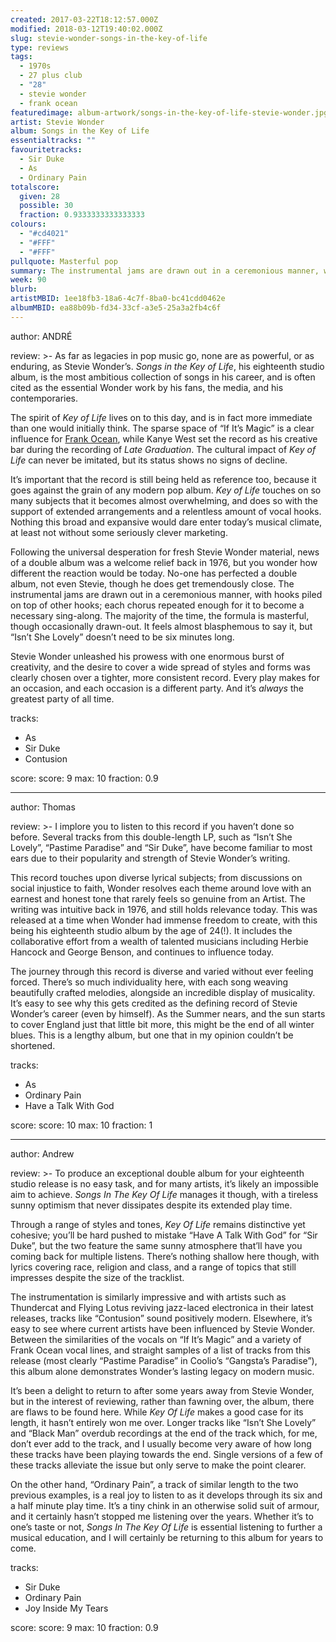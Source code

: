 ```yaml
---
created: 2017-03-22T18:12:57.000Z
modified: 2018-03-12T19:40:02.000Z
slug: stevie-wonder-songs-in-the-key-of-life
type: reviews
tags:
  - 1970s
  - 27 plus club
  - "28"
  - stevie wonder
  - frank ocean
featuredimage: album-artwork/songs-in-the-key-of-life-stevie-wonder.jpg
artist: Stevie Wonder
album: Songs in the Key of Life
essentialtracks: ""
favouritetracks:
  - Sir Duke
  - As
  - Ordinary Pain
totalscore:
  given: 28
  possible: 30
  fraction: 0.9333333333333333
colours:
  - "#cd4021"
  - "#FFF"
  - "#FFF"
pullquote: Masterful pop
summary: The instrumental jams are drawn out in a ceremonious manner, with hooks piled on top of other hooks; each chorus repeated enough for it to become a necessary sing-along. The majority of the time, the formula is masterful.
week: 90
blurb:
artistMBID: 1ee18fb3-18a6-4c7f-8ba0-bc41cdd0462e
albumMBID: ea88b09b-fd34-33cf-a3e5-25a3a2fb4c6f
---
```

author: ANDRÉ

review: >-
  As far as legacies in pop music go, none are as powerful, or as enduring, as Stevie Wonder’s. *Songs in the Key of Life*, his eighteenth studio album, is the most ambitious collection of songs in his career, and is often cited as the essential Wonder work by his fans, the media, and his contemporaries. 
  
  The spirit of *Key of Life* lives on to this day, and is in fact more immediate than one would initially think. The sparse space of “If It’s Magic” is a clear influence for [Frank Ocean](/reviews/frank-ocean-channel-orange/), while Kanye West set the record as his creative bar during the recording of *Late Graduation*. The cultural impact of *Key of Life* can never be imitated, but its status shows no signs of decline. 
  
  It’s important that the record is still being held as reference too, because it goes against the grain of any modern pop album. *Key of Life* touches on so many subjects that it becomes almost overwhelming, and does so with the support of extended arrangements and a relentless amount of vocal hooks. Nothing this broad and expansive would dare enter today’s musical climate, at least not without some seriously clever marketing. 
  
  Following the universal desperation for fresh Stevie Wonder material, news of a double album was a welcome relief back in 1976, but you wonder how different the reaction would be today. No-one has perfected a double album, not even Stevie, though he does get tremendously close. The instrumental jams are drawn out in a ceremonious manner, with hooks piled on top of other hooks; each chorus repeated enough for it to become a necessary sing-along. The majority of the time, the formula is masterful, though occasionally drawn-out. It feels almost blasphemous to say it, but “Isn’t She Lovely” doesn’t need to be six minutes long. 
  
  Stevie Wonder unleashed his prowess with one enormous burst of creativity, and the desire to cover a wide spread of styles and forms was clearly chosen over a tighter, more consistent record. Every play makes for an occasion, and each occasion is a different party. And it’s *always* the greatest party of all time.

tracks:
  - As
  - ­Sir Duke
  - ­Contusion

score:
  score: 9
  max: 10
  fraction: 0.9

---
author: Thomas

review: >-
  I implore you to listen to this record if you haven’t done so before. Several tracks from this double-length LP, such as “Isn’t She Lovely”, “Pastime Paradise” and “Sir Duke”, have become familiar to most ears due to their popularity and strength of Stevie Wonder’s writing. 
  
  This record touches upon diverse lyrical subjects; from discussions on social injustice to faith, Wonder resolves each theme around love with an earnest and honest tone that rarely feels so genuine from an Artist. The writing was intuitive back in 1976, and still holds relevance today. This was released at a time when Wonder had immense freedom to create, with this being his eighteenth studio album by the age of 24(!). It includes the collaborative effort from a wealth of talented musicians including Herbie Hancock and George Benson, and continues to influence today. 
  
  The journey through this record is diverse and varied without ever feeling forced. There’s so much individuality here, with each song weaving beautifully crafted melodies, alongside an incredible display of musicality. It’s easy to see why this gets credited as the defining record of Stevie Wonder’s career (even by himself). As the Summer nears, and the sun starts to cover England just that little bit more, this might be the end of all winter blues. This is a lengthy album, but one that in my opinion couldn’t be shortened.

tracks:
  - As
  - ­Ordinary Pain
  - ­Have a Talk With God

score:
  score: 10
  max: 10
  fraction: 1

---
author: Andrew

review: >-
  To produce an exceptional double album for your eighteenth studio release is no easy task, and for many artists, it’s likely an impossible aim to achieve. *Songs In The Key Of Life* manages it though, with a tireless sunny optimism that never dissipates despite its extended play time. 
  
  Through a range of styles and tones, *Key Of Life* remains distinctive yet cohesive; you’ll be hard pushed to mistake “Have A Talk With God” for “Sir Duke”, but the two feature the same sunny atmosphere that’ll have you coming back for multiple listens. There’s nothing shallow here though, with lyrics covering race, religion and class, and a range of topics that still impresses despite the size of the tracklist. 
  
  The instrumentation is similarly impressive and with artists such as Thundercat and Flying Lotus reviving jazz-laced electronica in their latest releases, tracks like “Contusion” sound positively modern. Elsewhere, it’s easy to see where current artists have been influenced by Stevie Wonder. Between the similarities of the vocals on “If It’s Magic” and a variety of Frank Ocean vocal lines, and straight samples of a list of tracks from this release (most clearly “Pastime Paradise” in Coolio’s “Gangsta’s Paradise”), this album alone demonstrates Wonder’s lasting legacy on modern music. 
  
  It’s been a delight to return to after some years away from Stevie Wonder, but in the interest of reviewing, rather than fawning over, the album, there are flaws to be found here. While *Key Of Life* makes a good case for its length, it hasn’t entirely won me over. Longer tracks like “Isn’t She Lovely” and “Black Man” overdub recordings at the end of the track which, for me, don’t ever add to the track, and I usually become very aware of how long these tracks have been playing towards the end. Single versions of a few of these tracks alleviate the issue but only serve to make the point clearer. 
  
  On the other hand, “Ordinary Pain”, a track of similar length to the two previous examples, is a real joy to listen to as it develops through its six and a half minute play time. It’s a tiny chink in an otherwise solid suit of armour, and it certainly hasn’t stopped me listening over the years. Whether it’s to one’s taste or not, *Songs In The Key Of Life* is essential listening to further a musical education, and I will certainly be returning to this album for years to come.

tracks:
  - Sir Duke
  - ­Ordinary Pain
  - ­Joy Inside My Tears
  
score:
  score: 9
  max: 10
  fraction: 0.9
